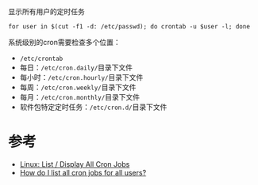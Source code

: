 显示所有用户的定时任务

```
for user in $(cut -f1 -d: /etc/passwd); do crontab -u $user -l; done
```

系统级别的cron需要检查多个位置：

* `/etc/crontab`
* 每日：`/etc/cron.daily/`目录下文件
* 每小时：`/etc/cron.hourly/`目录下文件
* 每周：`/etc/cron.weekly/`目录下文件
* 每月：`/etc/cron.monthly/`目录下文件
* 软件包特定定时任务：`/etc/cron.d/`目录下文件

# 参考

* [Linux: List / Display All Cron Jobs](https://www.cyberciti.biz/faq/linux-show-what-cron-jobs-are-setup/)
* [How do I list all cron jobs for all users?](http://stackoverflow.com/questions/134906/how-do-i-list-all-cron-jobs-for-all-users)
